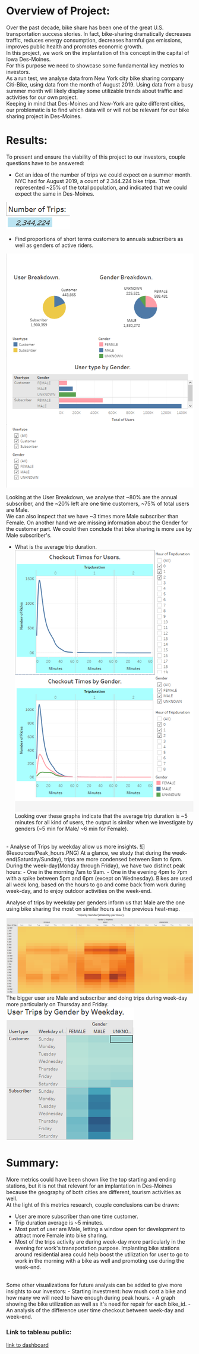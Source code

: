 # Overview of Project:

Over the past decade, bike share has been one of the great U.S. transportation success stories. In fact, bike-sharing dramatically decreases traffic, reduces energy consumption, decreases harmful gas emissions, improves public health and promotes economic growth.<br>
In this project, we work on the implantation of this concept in the capital of Iowa Des-Moines.<br>
For this purpose we need to showcase some fundamental key metrics to investors.<br>
As a run test, we analyse data from New York city bike sharing company Citi-Bike, using data from the month of August 2019. Using data from a busy summer month will likely display some utilizable trends about traffic and activities for our own project.<br>
Keeping in mind that Des-Moines and New-York are quite different cities, our problematic is to find which data will or will not be relevant for our bike sharing project in Des-Moines.

# Results:

To present and ensure the viability of this project to our investors, couple questions have to be answered:
<br>
- Get an idea of the number of trips we could expect on a summer month. NYC had for August 2019, a count of 2.344.224 bike trips. That represented ~25% of the total population, and indicated that we could expect the same in Des-Moines. 

![](Resources/Numbers_of_trips.PNG)

- Find proportions of short terms customers to annuals subscribers as well as genders of active riders.

![](Resources/User_and_gender_breakdown.PNG)

Looking at the User Breakdown, we analyse that ~80% are the annual subscriber, and the ~20% left are one time customers, ~75% of total users are Male.<br>
We can also inspect that we have ~3 times more Male subscriber than Female. On another hand we are missing information about the Gender for the customer part.
We could then conclude that bike sharing is more use by Male subscriber's.<br>

- What is the average trip duration.
![](Resources/Checkout_time.PNG)
Looking over these graphs indicate that the average trip duration is ~5 minutes for all kind of users, the output is similar when we investigate by genders (~5 min for Male/ ~6 min for Female).
<br>
- Analyse of Trips by weekday allow us more insights.
![](Resources/Peak_hours.PNG)
At a glance, we study that during the week-end(Saturday/Sunday), trips are more condensed between 9am to 6pm.<br>
During the week-day(Monday through Friday), we have two distinct peak hours:
  - One in the morning 7am to 9am.
  - One in the evening 4pm to 7pm with a spike between 5pm and 6pm (except on Wednesday).
Bikes are used all week long, based on the hours to go and come back from work during week-day, and to enjoy outdoor activities on the week-end.

Analyse of trips by weekday per genders inform us that Male are the one using bike sharing the most on similar hours as the previous heat-map.    
![](Resources/Trips_by_gender.PNG)
The bigger user are Male and subscriber and doing trips during week-day more particularly on Thursday and Friday.
![](Resources/User_trips_by_gender.PNG)


# Summary:

More metrics could have been shown like the top starting and ending stations, but it is not that relevant for an implantation in Des-Moines because the geography of both cities are different, tourism activities as well.
<br>
At the light of this metrics research, couple conclusions can be drawn:

- User are more subscriber than one time customer.
- Trip duration average is ~5 minutes.  
- Most part of user are Male, letting a window open for development to attract more Female into bike sharing.
- Most of the trips activity are during week-day more particularly in the evening for work's transportation purpose. Implanting bike stations around residential area could help boost the utilization for user to go to work in the morning with a bike as well and promoting use during the week-end.
<br>
Some other visualizations for future analysis can be added to give more insights to our investors:
- Starting investment: how mush cost a bike and how many we will need to have enough during peak hours.
- A graph showing the bike utilization as well as it's need for repair for each bike_id.
- An analysis of the difference user time checkout between week-day and week-end.

### Link to tableau public:
[link to dashboard](https://public.tableau.com/profile/sylvain.sf#!/vizhome/Citi_Bike_Challenge_16149951350100/Des-Moinesbike-sharingProject_?publish=yes)
  